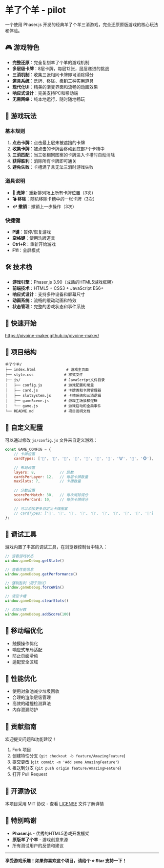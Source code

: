 # 羊了个羊 - pilot

一个使用 Phaser.js 开发的经典羊了个羊三消游戏，完全还原原版游戏的核心玩法和体验。

## 🎮 游戏特色

- **完整还原**：完全复刻羊了个羊的游戏机制
- **多层级卡牌**：8层卡牌，每层12张，层层递进的挑战
- **三消机制**：收集三张相同卡牌即可消除得分
- **道具系统**：洗牌、移除、撤销三种实用道具
- **现代化UI**：精美的渐变界面和流畅的动画效果
- **响应式设计**：完美支持PC和移动端
- **无需网络**：纯本地运行，随时随地畅玩

## 🎯 游戏玩法

### 基本规则
1. **点击卡牌**：点击最上层未被遮挡的卡牌
2. **收集卡牌**：被点击的卡牌会移动到底部7个卡槽中
3. **三消匹配**：当三张相同图案的卡牌进入卡槽时自动消除
4. **获得胜利**：消除所有卡牌即可通关
5. **避免失败**：卡槽满了且无法三消时游戏失败

### 道具说明
- **🔄 洗牌**：重新排列场上所有卡牌位置（3次）
- **💣 移除**：随机移除卡槽中的一张卡牌（3次）
- **↩️ 撤销**：撤销上一步操作（3次）

### 快捷键
- **P键**：暂停/恢复游戏
- **空格键**：使用洗牌道具
- **Ctrl+R**：重新开始游戏
- **F11**：全屏模式

## 🛠 技术栈

- **游戏引擎**：Phaser.js 3.90（成熟的HTML5游戏框架）
- **前端技术**：HTML5 + CSS3 + JavaScript ES6+
- **响应式设计**：支持多种设备和屏幕尺寸
- **动画系统**：流畅的缓动动画和特效
- **状态管理**：完整的游戏状态和事件系统

## 🚀 快速开始

https://pivoine-maker.github.io/pivoine-maker/

## 📁 项目结构

```
羊了个羊/
├── index.html              # 游戏主页面
├── style.css              # 样式文件
├── js/                    # JavaScript文件目录
│   ├── config.js          # 游戏配置和常量
│   ├── card.js            # 卡牌类和卡牌管理器
│   ├── slotSystem.js      # 卡槽系统和三消逻辑
│   ├── gameScene.js       # 游戏主场景和逻辑
│   └── game.js            # 游戏启动和全局事件
└── README.md              # 项目说明文档
```

## 🎨 自定义配置

可以通过修改 `js/config.js` 文件来自定义游戏：

```javascript
const GAME_CONFIG = {
    // 卡牌设置
    cardTypes: ['🐑', '🐺', '🐸', '🐧', '🐰', '🐼', '🐯', '🐮', '🐷', '🐵'],
    
    // 布局设置
    layers: 8,           // 层数
    cardsPerLayer: 12,   // 每层卡牌数量
    maxSlots: 7,         // 卡槽数量
    
    // 分数设置
    scorePerMatch: 30,   // 每次消除得分
    scorePerCard: 10,    // 每张卡牌得分
    
    // 可以添加更多自定义卡牌图案
    // cardTypes: ['🍎', '🍌', '🍇', '🍓', '🥝', '🍑', '🍒', '🥭', '🍍', '🥥']
};
```

## 🐛 调试工具

游戏内置了丰富的调试工具，在浏览器控制台中输入：

```javascript
// 查看游戏状态
window.gameDebug.getState()

// 查看性能信息
window.gameDebug.getPerformance()

// 强制胜利（用于测试）
window.gameDebug.forceWin()

// 清空卡槽
window.gameDebug.clearSlots()

// 添加分数
window.gameDebug.addScore(100)
```

## 📱 移动端优化

- 触摸操作优化
- 响应式布局适配
- 防止页面滑动
- 适配安全区域

## 🔧 性能优化

- 使用对象池减少垃圾回收
- 合理的渲染层级管理
- 高效的碰撞检测算法
- 内存泄漏防护

## 🤝 贡献指南

欢迎提交问题和功能建议！

1. Fork 项目
2. 创建特性分支 (`git checkout -b feature/AmazingFeature`)
3. 提交更改 (`git commit -m 'Add some AmazingFeature'`)
4. 推送到分支 (`git push origin feature/AmazingFeature`)
5. 打开 Pull Request

## 📄 开源协议

本项目采用 MIT 协议 - 查看 [LICENSE](LICENSE) 文件了解详情

## 🎉 特别鸣谢

- **Phaser.js** - 优秀的HTML5游戏开发框架
- **原版羊了个羊** - 游戏创意来源
- 所有测试用户的反馈和建议

---

**享受游戏乐趣！如果你喜欢这个项目，请给个 ⭐ Star 支持一下！** 
